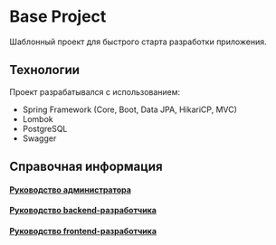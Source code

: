 # Base Project
Шаблонный проект для быстрого старта разработки приложения.

## Технологии
Проект разрабатывался с использованием:

- Spring Framework (Core, Boot, Data JPA, HikariCP, MVC)
- Lombok
- PostgreSQL
- Swagger

## Справочная информация
#### [Руководство администратора](docs/admin-guide/admin-guide.adoc)
#### [Руководство backend-разработчика](docs/back-dev-guide/back-dev-guide.adoc)
#### [Руководство frontend-разработчика](docs/front-dev-guide/front-dev-guide.adoc)

